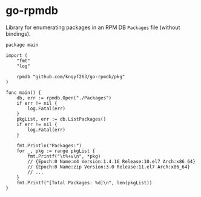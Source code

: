 # go-rpmdb
Library for enumerating packages in an RPM DB `Packages` file (without bindings).

```
package main

import (
	"fmt"
	"log"

	rpmdb "github.com/knqyf263/go-rpmdb/pkg"
)

func main() {
	db, err := rpmdb.Open("./Packages")
	if err != nil {
		log.Fatal(err)
	}
	pkgList, err := db.ListPackages()
	if err != nil {
		log.Fatal(err)
	}

	fmt.Println("Packages:")
	for _, pkg := range pkgList {
		fmt.Printf("\t%+v\n", *pkg)
		// {Epoch:0 Name:m4 Version:1.4.16 Release:10.el7 Arch:x86_64}
		// {Epoch:0 Name:zip Version:3.0 Release:11.el7 Arch:x86_64}
		// ...
	}
	fmt.Printf("[Total Packages: %d]\n", len(pkgList))
}
```